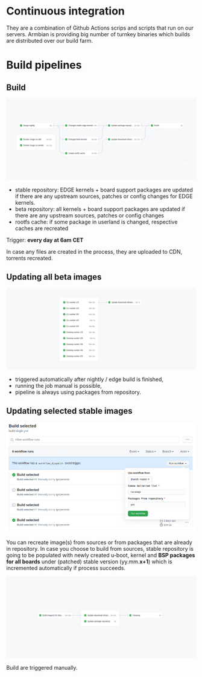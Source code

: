 # Continuous integration

They are a combination of Github Actions scrips and scripts that run on our servers. Armbian is providing big number of turnkey binaries which builds are distributed over our build farm.

# Build pipelines

## Build 

![Build](images/nightly-edge-build.png)

- stable repository: EDGE kernels + board support packages are updated if there are any upstream sources, patches or config changes for EDGE kernels.
- beta repository:  all kernels + board support packages are updated if there are any upstream sources, patches or config changes
- rootfs cache: if some package in userland is changed, respective caches are recreated

Trigger: **every day at 6am CET**

In case any files are created in the process, they are uploaded to CDN, torrents recreated.

## Updating all beta images

![Updating all beta images](images/beta-images.png)

- triggered automatically after nightly / edge build is finished,
- running the job manual is possible,
- pipeline is always using packages from repository.

## Updating selected stable images

![Updating selected stable images](images/buildselected.png)

You can recreate image(s) from sources or from packages that are already in repository. In case you choose to build from sources, stable repository is going to be populated with newly created u-boot, kernel and **BSP packages for all boards** under (patched) stable version (yy.mm.**x+1**) which is incremented automatically if process succeeds.

![kanban screenshot](images/selected-images.png)

Build are triggered manually.

